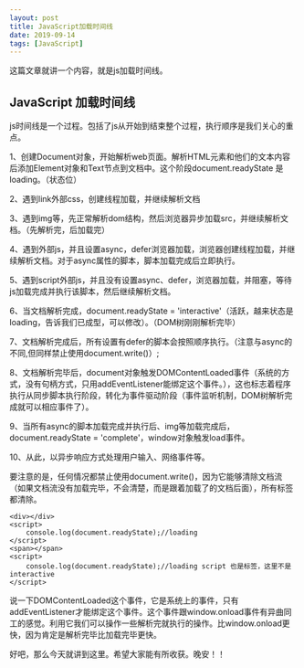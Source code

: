 ```yaml
---
layout: post
title: JavaScript加载时间线
date: 2019-09-14
tags: [JavaScript]
---
```


这篇文章就讲一个内容，就是js加载时间线。

## JavaScript 加载时间线

js时间线是一个过程。包括了js从开始到结束整个过程，执行顺序是我们关心的重点。

1、创建Document对象，开始解析web页面。解析HTML元素和他们的文本内容后添加Element对象和Text节点到文档中。这个阶段document.readyState 是loading。（状态位）

2、遇到link外部css，创建线程加载，并继续解析文档

3、遇到img等，先正常解析dom结构，然后浏览器异步加载src，并继续解析文档。（先解析完，后加载完）

4、遇到外部js，并且设置async，defer浏览器加载，浏览器创建线程加载，并继续解析文档。对于async属性的脚本，脚本加载完成后立即执行。

5、遇到script外部js，并且没有设置async、defer，浏览器加载，并阻塞，等待js加载完成并执行该脚本，然后继续解析文档。

6、当文档解析完成，document.readyState = 'interactive'（活跃，越来状态是loading，告诉我们已成型，可以修改）。（DOM树刚刚解析完毕）

7、文档解析完成后，所有设置有defer的脚本会按照顺序执行。（注意与async的不同,但同样禁止使用document.write()）;

8、文档解析完毕后，document对象触发DOMContentLoaded事件（系统的方式，没有句柄方式，只用addEventListener能绑定这个事件。），这也标志着程序执行从同步脚本执行阶段，转化为事件驱动阶段（事件监听机制，DOM树解析完成就可以相应事件了）。

9、当所有async的脚本加载完成并执行后、img等加载完成后，document.readyState = 'complete'，window对象触发load事件。

10、从此，以异步响应方式处理用户输入、网络事件等。

要注意的是，任何情况都禁止使用document.write()，因为它能够清除文档流（如果文档流没有加载完毕，不会清楚，而是跟着加载了的文档后面），所有标签都清除。

	<div></div>
	<script>
		console.log(document.readyState);//loading
	</script>
	<span></span>
	<script>
		console.log(document.readyState);//loading script 也是标签，这里不是interactive
	</script>

说一下DOMContentLoaded这个事件，它是系统上的事件，只有addEventListener才能绑定这个事件。这个事件跟window.onload事件有异曲同工的感觉。利用它我们可以操作一些解析完就执行的操作。比window.onload更快，因为肯定是解析完毕比加载完毕更快。
	

好吧，那么今天就讲到这里。希望大家能有所收获。晚安！！



















